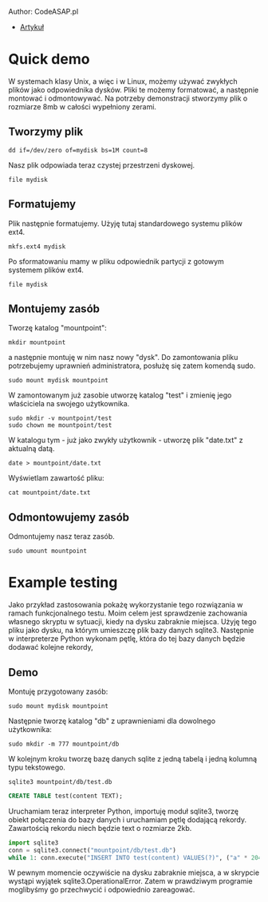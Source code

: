 Author: CodeASAP.pl

- [Artykuł](https://blog.codeasap.pl/linux/luks-szyfrowane-pliki-jako-urzadzenia-blokowe/)


# Quick demo

W systemach klasy Unix, a więc i w Linux, możemy używać zwykłych plików jako odpowiednika dysków. Pliki te możemy formatować, a następnie montować i odmontowywać.
Na potrzeby demonstracji stworzymy plik o rozmiarze 8mb w całości wypełniony zerami.

## Tworzymy plik
```text
dd if=/dev/zero of=mydisk bs=1M count=8
```

Nasz plik odpowiada teraz czystej przestrzeni dyskowej.

```text
file mydisk
```

## Formatujemy

Plik następnie formatujemy. Użyję tutaj standardowego systemu plików ext4.

```text
mkfs.ext4 mydisk
```

Po sformatowaniu mamy w pliku odpowiednik partycji z gotowym systemem plików ext4.

```text
file mydisk
```

## Montujemy zasób

Tworzę katalog "mountpoint":
```text
mkdir mountpoint
```

a następnie montuję w nim nasz nowy "dysk".
Do zamontowania pliku potrzebujemy uprawnień administratora, posłużę się zatem komendą sudo.
```text
sudo mount mydisk mountpoint
```

W zamontowanym już zasobie utworzę katalog "test" i zmienię jego właściciela na swojego użytkownika.
```text
sudo mkdir -v mountpoint/test
sudo chown me mountpoint/test
```

W katalogu tym - już jako zwykły użytkownik - utworzę plik "date.txt" z aktualną datą.
```text
date > mountpoint/date.txt
```

Wyświetlam zawartość pliku:
```text
cat mountpoint/date.txt
```

## Odmontowujemy zasób

Odmontujemy nasz teraz zasób.
```text
sudo umount mountpoint
```

# Example testing

Jako przykład zastosowania pokażę wykorzystanie tego rozwiązania w ramach funkcjonalnego testu.
Moim celem jest sprawdzenie zachowania własnego skryptu w sytuacji, kiedy na dysku zabraknie miejsca.
Użyję tego pliku jako dysku, na którym umieszczę plik bazy danych sqlite3.
Następnie w interpreterze Python wykonam pętlę, która do tej bazy danych będzie dodawać kolejne rekordy,

## Demo

Montuję przygotowany zasób:
```text
sudo mount mydisk mountpoint
```

Następnie tworzę katalog "db" z uprawnieniami dla dowolnego użytkownika:
```text
sudo mkdir -m 777 mountpoint/db
```

W kolejnym kroku tworzę bazę danych sqlite z jedną tabelą i jedną kolumną typu tekstowego.
```text
sqlite3 mountpoint/db/test.db
```

```sql
CREATE TABLE test(content TEXT);
```

Uruchamiam teraz interpreter Python, importuję moduł sqlite3, tworzę obiekt połączenia do bazy danych
i uruchamiam pętlę dodającą rekordy. Zawartością rekordu niech będzie text o rozmiarze 2kb.

```python
import sqlite3
conn = sqlite3.connect("mountpoint/db/test.db")
while 1: conn.execute("INSERT INTO test(content) VALUES(?)", ("a" * 2048, ))
```

W pewnym momencie oczywiście na dysku zabraknie miejsca, a w skrypcie wystąpi wyjątek sqlite3.OperationalError. Zatem w prawdziwym programie moglibyśmy go przechwycić i odpowiednio zareagować.
